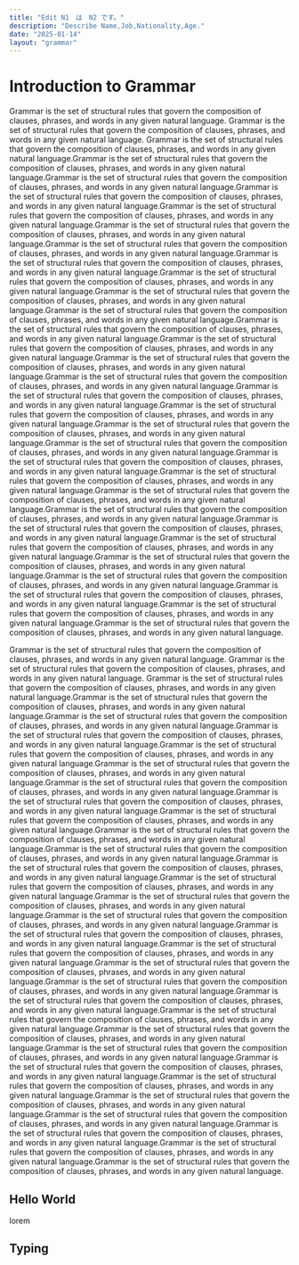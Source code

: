 ```yaml
---
title: "Edit N1　は　N2 です。"
description: "Describe Name,Job,Nationality,Age."
date: "2025-01-14"
layout: "grammar"
---
```


# Introduction to Grammar

Grammar is the set of structural rules that govern the composition of clauses, phrases, and words in any given natural language.
Grammar is the set of structural rules that govern the composition of clauses, phrases, and words in any given natural language.
Grammar is the set of structural rules that govern the composition of clauses, phrases, and words in any given natural language.Grammar is the set of structural rules that govern the composition of clauses, phrases, and words in any given natural language.Grammar is the set of structural rules that govern the composition of clauses, phrases, and words in any given natural language.Grammar is the set of structural rules that govern the composition of clauses, phrases, and words in any given natural language.Grammar is the set of structural rules that govern the composition of clauses, phrases, and words in any given natural language.Grammar is the set of structural rules that govern the composition of clauses, phrases, and words in any given natural language.Grammar is the set of structural rules that govern the composition of clauses, phrases, and words in any given natural language.Grammar is the set of structural rules that govern the composition of clauses, phrases, and words in any given natural language.Grammar is the set of structural rules that govern the composition of clauses, phrases, and words in any given natural language.Grammar is the set of structural rules that govern the composition of clauses, phrases, and words in any given natural language.Grammar is the set of structural rules that govern the composition of clauses, phrases, and words in any given natural language.Grammar is the set of structural rules that govern the composition of clauses, phrases, and words in any given natural language.Grammar is the set of structural rules that govern the composition of clauses, phrases, and words in any given natural language.Grammar is the set of structural rules that govern the composition of clauses, phrases, and words in any given natural language.Grammar is the set of structural rules that govern the composition of clauses, phrases, and words in any given natural language.Grammar is the set of structural rules that govern the composition of clauses, phrases, and words in any given natural language.Grammar is the set of structural rules that govern the composition of clauses, phrases, and words in any given natural language.Grammar is the set of structural rules that govern the composition of clauses, phrases, and words in any given natural language.Grammar is the set of structural rules that govern the composition of clauses, phrases, and words in any given natural language.Grammar is the set of structural rules that govern the composition of clauses, phrases, and words in any given natural language.Grammar is the set of structural rules that govern the composition of clauses, phrases, and words in any given natural language.Grammar is the set of structural rules that govern the composition of clauses, phrases, and words in any given natural language.Grammar is the set of structural rules that govern the composition of clauses, phrases, and words in any given natural language.Grammar is the set of structural rules that govern the composition of clauses, phrases, and words in any given natural language.Grammar is the set of structural rules that govern the composition of clauses, phrases, and words in any given natural language.Grammar is the set of structural rules that govern the composition of clauses, phrases, and words in any given natural language.Grammar is the set of structural rules that govern the composition of clauses, phrases, and words in any given natural language.Grammar is the set of structural rules that govern the composition of clauses, phrases, and words in any given natural language.Grammar is the set of structural rules that govern the composition of clauses, phrases, and words in any given natural language.Grammar is the set of structural rules that govern the composition of clauses, phrases, and words in any given natural language.

Grammar is the set of structural rules that govern the composition of clauses, phrases, and words in any given natural language.
Grammar is the set of structural rules that govern the composition of clauses, phrases, and words in any given natural language.
Grammar is the set of structural rules that govern the composition of clauses, phrases, and words in any given natural language.Grammar is the set of structural rules that govern the composition of clauses, phrases, and words in any given natural language.Grammar is the set of structural rules that govern the composition of clauses, phrases, and words in any given natural language.Grammar is the set of structural rules that govern the composition of clauses, phrases, and words in any given natural language.Grammar is the set of structural rules that govern the composition of clauses, phrases, and words in any given natural language.Grammar is the set of structural rules that govern the composition of clauses, phrases, and words in any given natural language.Grammar is the set of structural rules that govern the composition of clauses, phrases, and words in any given natural language.Grammar is the set of structural rules that govern the composition of clauses, phrases, and words in any given natural language.Grammar is the set of structural rules that govern the composition of clauses, phrases, and words in any given natural language.Grammar is the set of structural rules that govern the composition of clauses, phrases, and words in any given natural language.Grammar is the set of structural rules that govern the composition of clauses, phrases, and words in any given natural language.Grammar is the set of structural rules that govern the composition of clauses, phrases, and words in any given natural language.Grammar is the set of structural rules that govern the composition of clauses, phrases, and words in any given natural language.Grammar is the set of structural rules that govern the composition of clauses, phrases, and words in any given natural language.Grammar is the set of structural rules that govern the composition of clauses, phrases, and words in any given natural language.Grammar is the set of structural rules that govern the composition of clauses, phrases, and words in any given natural language.Grammar is the set of structural rules that govern the composition of clauses, phrases, and words in any given natural language.Grammar is the set of structural rules that govern the composition of clauses, phrases, and words in any given natural language.Grammar is the set of structural rules that govern the composition of clauses, phrases, and words in any given natural language.Grammar is the set of structural rules that govern the composition of clauses, phrases, and words in any given natural language.Grammar is the set of structural rules that govern the composition of clauses, phrases, and words in any given natural language.Grammar is the set of structural rules that govern the composition of clauses, phrases, and words in any given natural language.Grammar is the set of structural rules that govern the composition of clauses, phrases, and words in any given natural language.Grammar is the set of structural rules that govern the composition of clauses, phrases, and words in any given natural language.Grammar is the set of structural rules that govern the composition of clauses, phrases, and words in any given natural language.Grammar is the set of structural rules that govern the composition of clauses, phrases, and words in any given natural language.Grammar is the set of structural rules that govern the composition of clauses, phrases, and words in any given natural language.Grammar is the set of structural rules that govern the composition of clauses, phrases, and words in any given natural language.Grammar is the set of structural rules that govern the composition of clauses, phrases, and words in any given natural language.Grammar is the set of structural rules that govern the composition of clauses, phrases, and words in any given natural language.


## Hello World
lorem   


## Typing